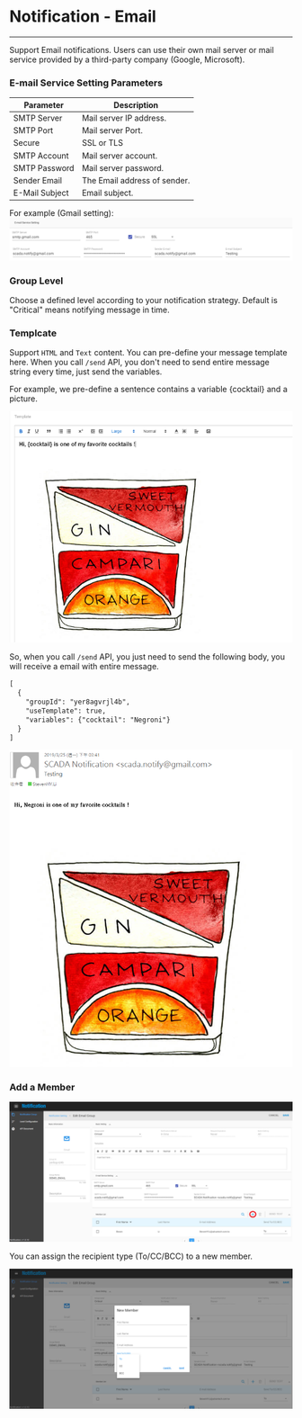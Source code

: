 # Notification - Email

---

Support Email notifications. Users can use their own mail server or mail service provided by a third-party company \(Google, Microsoft\).

### E-mail Service Setting Parameters

| Parameter | Description |
| --- | --- |
| SMTP Server | Mail server IP address. |
| SMTP Port | Mail server Port. |
| Secure | SSL or TLS |
| SMTP Account | Mail server account. |
| SMTP Password | Mail server password. |
| Sender Email | The Email address of sender. |
| E-Mail Subject | Email subject. |

For example \(Gmail setting\):  
![](/assets/email_setting.png)

### Group Level

Choose a defined level according to your notification strategy. Default is "Critical" means notifying message in time.

### Templcate

Support `HTML` and `Text` content. You can pre-define your message template here. When you call `/send` API, you don't need to send entire message string every time, just send the variables.

For example, we pre-define a sentence contains a variable {cocktail} and a picture.

![](/assets/email_template1.png)

So, when you call `/send` API, you just need to send the following body, you will receive a email with entire message.

```
[
  {
    "groupId": "yer8agvrjl4b",
    "useTemplate": true,
    "variables": {"cocktail": "Negroni"}
  }
]
```

![](/assets/email_template2.png)

### Add a Member

![](/assets/email_add_member1.png)

You can assign the recipient type \(To/CC/BCC\) to a new member.

![](/assets/email_add_member2.png)

